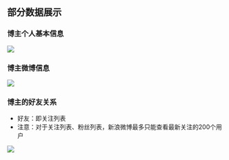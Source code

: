 ## 部分数据展示

### 博主个人基本信息
![](https://i.imgur.com/gUxciiB.png)

### 博主微博信息
![](https://i.imgur.com/0UBSKKz.jpg)

### 博主的好友关系
- 好友：即关注列表
- 注意：对于关注列表、粉丝列表，新浪微博最多只能查看最新关注的200个用户

![](https://i.imgur.com/B3XCcLO.jpg)